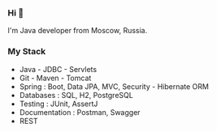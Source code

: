### Hi 👋 
I'm Java developer from Moscow, Russia.

### My Stack

- Java - JDBC - Servlets
- Git - Maven - Tomcat
- Spring : Boot, Data JPA, MVC, Security - Hibernate ORM
- Databases : SQL, H2, PostgreSQL
- Testing : JUnit, AssertJ
- Documentation : Postman, Swagger
- REST

<!--
**ElizavetaChulkova/ElizavetaChulkova** is a ✨ _special_ ✨ repository because its `README.md` (this file) appears on your GitHub profile.

Here are some ideas to get you started:

- 🔭 I’m currently working on ...
- 🌱 I’m currently learning ...
- 👯 I’m looking to collaborate on ...
- 🤔 I’m looking for help with ...
- 💬 Ask me about ...
- 📫 How to reach me: ...
- 😄 Pronouns: ...
- ⚡ Fun fact: ...
-->
